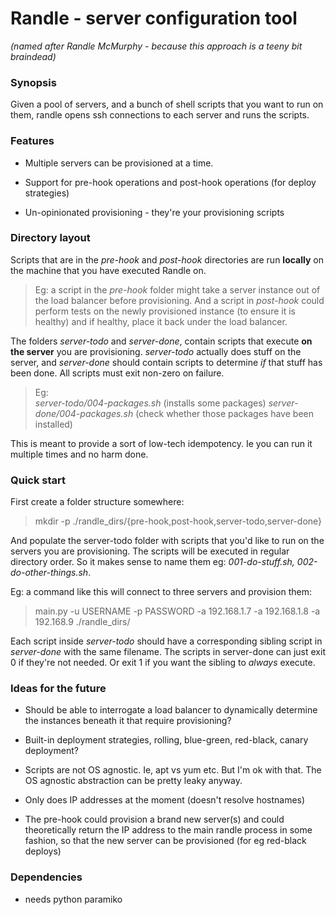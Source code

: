 # Randle - server configuration tool

*(named after Randle McMurphy - because this approach is a teeny bit braindead)*


### Synopsis

Given a pool of servers, and a bunch of shell scripts that you want to run on them,
randle opens ssh connections to each server and runs the scripts.


### Features

* Multiple servers can be provisioned at a time.

* Support for pre-hook operations and post-hook operations (for deploy
  strategies)

* Un-opinionated provisioning - they're your provisioning scripts


### Directory layout

Scripts that are in the *pre-hook* and *post-hook* directories are run
**locally** on the machine that you have executed Randle on. 

> Eg:
> a script in the *pre-hook* folder might take a server instance out of the
> load balancer before provisioning. And a script in *post-hook* could perform
> tests on the newly provisioned instance (to ensure it is healthy) and if
> healthy, place it back under the load balancer.

The folders *server-todo* and *server-done*, contain scripts that execute
**on the server** you are provisioning. *server-todo* actually does stuff
on the server, and *server-done* should contain scripts to determine *if*
that stuff has been done. All scripts must exit non-zero on failure.

> Eg:  
> *server-todo/004-packages.sh* (installs some packages)
> *server-done/004-packages.sh* (check whether those packages have been installed)

This is meant to provide a sort of low-tech idempotency. Ie you can run it
multiple times and no harm done.


### Quick start

First create a folder structure somewhere:

> mkdir -p ./randle_dirs/{pre-hook,post-hook,server-todo,server-done}

And populate the server-todo folder with scripts that you'd like to run on the
servers you are provisioning. The scripts will be executed in regular directory
order. So it makes sense to name them eg: *001-do-stuff.sh, 002-do-other-things.sh*.


Eg: a command like this will connect to three servers and provision them:

> main.py -u USERNAME -p PASSWORD -a 192.168.1.7 -a 192.168.1.8 -a 192.168.9 ./randle_dirs/

Each script inside *server-todo* should have a corresponding sibling script in *server-done*
with the same filename. The scripts in server-done can just exit 0 if they're not needed. Or exit 1
if you want the sibling to *always* execute.


### Ideas for the future

* Should be able to interrogate a load balancer to dynamically determine the
  instances beneath it that require provisioning?

* Built-in deployment strategies, rolling, blue-green, red-black, canary deployment?

* Scripts are not OS agnostic. Ie, apt vs yum etc. But I'm ok with that. The OS
  agnostic abstraction can be pretty leaky anyway.

* Only does IP addresses at the moment (doesn't resolve hostnames)

* The pre-hook could provision a brand new server(s) and could theoretically
  return the IP address to the main randle process in some fashion, so that the
  new server can be provisioned (for eg red-black deploys)


### Dependencies

* needs python paramiko

